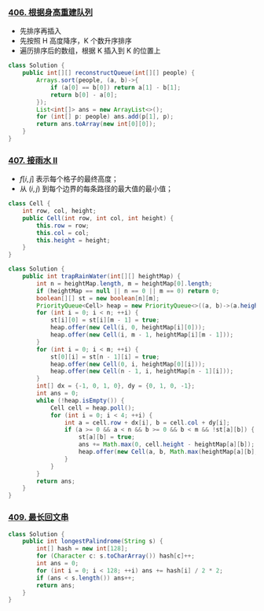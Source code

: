 ### [406. 根据身高重建队列](https://leetcode-cn.com/problems/queue-reconstruction-by-height/)

* 先排序再插入
* 先按照 H 高度降序，K 个数升序排序
* 遍历排序后的数组，根据 K 插入到 K 的位置上

```java
class Solution {
    public int[][] reconstructQueue(int[][] people) {
        Arrays.sort(people, (a, b)->{
            if (a[0] == b[0]) return a[1] - b[1];
            return b[0] - a[0];
        });
        List<int[]> ans = new ArrayList<>();
        for (int[] p: people) ans.add(p[1], p);
        return ans.toArray(new int[0][0]);
    }
}
```

### [407. 接雨水 II](https://leetcode-cn.com/problems/trapping-rain-water-ii/)

* $f[i,j]$ 表示每个格子的最终高度；
* 从 $(i,j)$ 到每个边界的每条路径的最大值的最小值；

```java
class Cell {
    int row, col, height;
    public Cell(int row, int col, int height) {
        this.row = row;
        this.col = col;
        this.height = height;
    }
}

class Solution {
    public int trapRainWater(int[][] heightMap) {
        int n = heightMap.length, m = heightMap[0].length;
        if (heightMap == null || n == 0 || m == 0) return 0;
        boolean[][] st = new boolean[n][m];
        PriorityQueue<Cell> heap = new PriorityQueue<>((a, b)->(a.height - b.height));
        for (int i = 0; i < n; ++i) {
            st[i][0] = st[i][m - 1] = true;
            heap.offer(new Cell(i, 0, heightMap[i][0]));
            heap.offer(new Cell(i, m - 1, heightMap[i][m - 1]));
        }
        for (int i = 0; i < m; ++i) {
            st[0][i] = st[n - 1][i] = true;
            heap.offer(new Cell(0, i, heightMap[0][i]));
            heap.offer(new Cell(n - 1, i, heightMap[n - 1][i]));
        }
        int[] dx = {-1, 0, 1, 0}, dy = {0, 1, 0, -1};
        int ans = 0;
        while (!heap.isEmpty()) {
            Cell cell = heap.poll();
            for (int i = 0; i < 4; ++i) {
                int a = cell.row + dx[i], b = cell.col + dy[i];
                if (a >= 0 && a < n && b >= 0 && b < m && !st[a][b]) {
                    st[a][b] = true;
                    ans += Math.max(0, cell.height - heightMap[a][b]);
                    heap.offer(new Cell(a, b, Math.max(heightMap[a][b], cell.height)));
                }
            }
        }
        return ans;
    }
}
```

### [409. 最长回文串](https://leetcode-cn.com/problems/longest-palindrome/)

```java
class Solution {
    public int longestPalindrome(String s) {
        int[] hash = new int[128];
        for (Character c: s.toCharArray()) hash[c]++;
        int ans = 0;
        for (int i = 0; i < 128; ++i) ans += hash[i] / 2 * 2;
        if (ans < s.length()) ans++;
        return ans;
    }
}
```


















